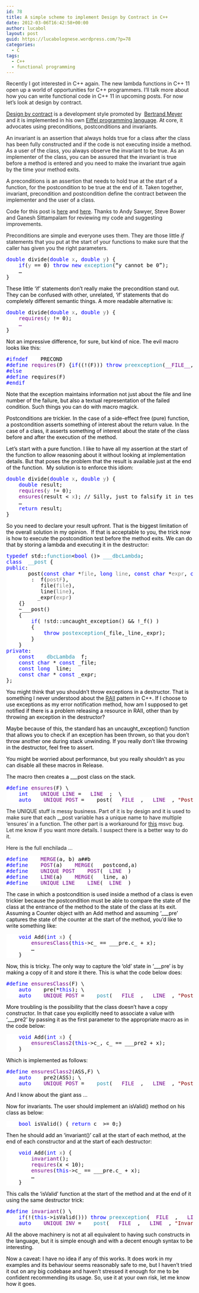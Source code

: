 ```yaml
---
id: 78
title: A simple scheme to implement Design by Contract in C++
date: 2012-03-06T16:42:58+00:00
author: lucabol
layout: post
guid: https://lucabolognese.wordpress.com/?p=78
categories:
  - C
tags:
  - C++
  - functional programming
---
```

Recently I got interested in C++ again. The new lambda functions in C++ 11 open up a world of opportunities for C++ programmers. I’ll talk more about how you can write functional code in C++ 11 in upcoming posts. For now let’s look at design by contract.

[Design by contract](http://en.wikipedia.org/wiki/Design_by_contract) is a development style promoted by&#160; [Bertrand Meyer](http://en.wikipedia.org/wiki/Bertrand_Meyer) and it is implemented in his own [Eiffel programming language](http://en.wikipedia.org/wiki/Eiffel_%28programming_language%29). At core, it advocates using preconditions, postconditions and invariants.

An invariant is an assertion that always holds true for a class after the class has been fully constructed and if the code is not executing inside a method. As a user of the class, you always observe the invariant to be true. As an implementer of the class, you can be assured that the invariant is true before a method is entered and you need to make the invariant true again by the time your method exits.

A preconditions is an assertion that needs to hold true at the start of a function, for the postcondition to be true at the end of it. Taken together, invariant, precondition and postcondition define the contract between the implementer and the user of a class.

Code for this post is [here](https://github.com/lucabol/FunctionalCpp/blob/master/dbc.hpp) and [here](https://github.com/lucabol/FunctionalCpp/blob/master/dbc.cpp). Thanks to Andy Sawyer, Steve Bower and Ganesh Sittampalam for reviewing my code and suggesting improvements.

Preconditions are simple and everyone uses them. They are those little _if_ statements that you put at the start of your functions to make sure that the caller has given you the right parameters.

<pre class="code"><span style="background:white;color:blue;">double </span><span style="background:white;color:black;">divide(</span><span style="background:white;color:blue;">double </span><span style="background:white;color:gray;">x</span><span style="background:white;color:black;">, </span><span style="background:white;color:blue;">double </span><span style="background:white;color:gray;">y</span><span style="background:white;color:black;">) {
    </span><span style="background:white;color:blue;">if</span><span style="background:white;color:black;">(</span><span style="background:white;color:gray;">y </span><span style="background:white;color:black;">== 0) </span><span style="background:white;color:blue;">throw new </span><span style="background:white;color:#2b91af;">exception</span><span style="background:white;color:black;">(“y cannot be 0”</span><span style="background:white;color:black;">);<br />    …
</span><span style="background:white;color:black;">}</span></pre>

<span style="background:white;color:black;">These little ‘if’ statements don’t really make the precondition stand out. They can be confused with other, unrelated, ‘if’ statements that do completely different semantic things. A more readable alternative is:</span>

<pre class="code"><span style="background:white;color:blue;">double </span><span style="background:white;color:black;">divide(</span><span style="background:white;color:blue;">double </span><span style="background:white;color:gray;">x</span><span style="background:white;color:black;">, </span><span style="background:white;color:blue;">double </span><span style="background:white;color:gray;">y</span><span style="background:white;color:black;">) {
</span><span style="background:white;color:black;">    </span><span style="background:white;color:#6f008a;">requires</span><span style="background:white;color:black;">(</span><span style="background:white;color:gray;">y </span><span style="background:white;color:black;">!= 0);
    </span><span style="background:white;color:#6f008a;">…<br /></span><span style="background:white;color:black;">}</span></pre>

<span style="background:white;color:black;">Not an impressive difference, for sure, but kind of nice. The evil macro looks like this:</span>

<pre class="code"><span style="background:white;color:blue;">#ifndef </span><span style="background:white;color:black;">___PRECOND
</span><span style="background:white;color:blue;">#define </span><span style="background:white;color:#6f008a;">requires</span><span style="background:white;color:black;">(F) {</span><span style="background:white;color:blue;">if</span><span style="background:white;color:black;">((!(F))) </span><span style="background:white;color:blue;">throw </span><span style="background:white;color:#2b91af;">preexception</span><span style="background:white;color:black;">(</span><span style="background:white;color:#6f008a;">__FILE__</span><span style="background:white;color:black;">, </span><span style="background:white;color:#6f008a;">__LINE__</span><span style="background:white;color:black;">,</span><span style="background:white;color:maroon;">"Pre-condition failure: " </span><span style="background:white;color:black;">#F);};
</span><span style="background:white;color:blue;">#else
#define </span><span style="background:white;color:black;">requires(F)
</span><span style="background:white;color:blue;">#endif</span></pre>

<span style="background:white;color:blue;"><font color="#000000">Note that the exception maintains information not just about the file and line number of the failure, but also a textual representation of the failed condition. Such things you can do with macro magick.</font></span>

<span style="background:white;color:blue;"><font color="#000000">Postconditions are trickier. In the case of a side-effect free (pure) function, a postcondition asserts something of interest about the return value. In the case of a class, it asserts something of interest about the state of the class before and after the execution of the method.</font></span>

<span style="background:white;color:blue;"><font color="#000000">Let’s start with a pure function. I like to have all my assertion at the start of the function to allow reasoning about it without looking at implementation details. But that poses the problem that the result is available just at the end of the function.&#160; My solution is to enforce this idiom:</font></span>

<pre class="code"><span style="background:white;color:blue;">double </span><span style="background:white;color:black;">divide(</span><span style="background:white;color:blue;">double </span><span style="background:white;color:gray;">x</span><span style="background:white;color:black;">, </span><span style="background:white;color:blue;">double </span><span style="background:white;color:gray;">y</span><span style="background:white;color:black;">) {
    </span><span style="background:white;color:blue;">double </span><span style="background:white;color:black;">result;
    </span><span style="background:white;color:#6f008a;">requires</span><span style="background:white;color:black;">(</span><span style="background:white;color:gray;">y </span><span style="background:white;color:black;">!= 0);
 </span><span style="background:white;color:black;">   </span><span style="background:white;color:#6f008a;">ensures</span><span style="background:white;color:black;">(result &lt; </span><span style="background:white;color:gray;">x</span><span style="background:white;color:black;">); // Silly, just to falsify it in tests<br />    …
    </span><span style="background:white;color:blue;">return </span><span style="background:white;color:black;">result;
}</span></pre>

<span style="background:white;color:black;">So you need to declare your result upfront. That is the biggest limitation of the overall solution in my opinion.&#160; If that is acceptable to you, the trick now is how to execute the postcondition test before the method exits. We can do that by storing a lambda and executing it in the destructor:</span>

<pre class="code"><span style="background:white;color:blue;">typedef </span><span style="background:white;color:black;">std::</span><span style="background:white;color:#2b91af;">function</span><span style="background:white;color:black;">&lt;</span><span style="background:white;color:blue;">bool </span><span style="background:white;color:black;">()&gt; </span><span style="background:white;color:#2b91af;">___dbcLambda</span><span style="background:white;color:black;">;
</span><span style="background:white;color:blue;">class </span><span style="background:white;color:#2b91af;">___post </span><span style="background:white;color:black;">{
</span><span style="background:white;color:blue;">public</span><span style="background:white;color:black;">:
    ___post(</span><span style="background:white;color:blue;">const char </span><span style="background:white;color:black;">*</span><span style="background:white;color:gray;">file</span><span style="background:white;color:black;">, </span><span style="background:white;color:blue;">long </span><span style="background:white;color:gray;">line</span><span style="background:white;color:black;">, </span><span style="background:white;color:blue;">const char </span><span style="background:white;color:black;">*</span><span style="background:white;color:gray;">expr</span><span style="background:white;color:black;">, </span><span style="background:white;color:blue;">const </span><span style="background:white;color:#2b91af;">___dbcLambda</span><span style="background:white;color:black;">& </span><span style="background:white;color:gray;">postF</span><span style="background:white;color:black;">)
        : _f(</span><span style="background:white;color:gray;">postF</span><span style="background:white;color:black;">),
          _file(</span><span style="background:white;color:gray;">file</span><span style="background:white;color:black;">),
          _line(</span><span style="background:white;color:gray;">line</span><span style="background:white;color:black;">),
          _expr(</span><span style="background:white;color:gray;">expr</span><span style="background:white;color:black;">)
    {}
    ~___post()
    {
        </span><span style="background:white;color:blue;">if</span><span style="background:white;color:black;">( !std::uncaught_exception() && !_f() )
        {
            </span><span style="background:white;color:blue;">throw </span><span style="background:white;color:#2b91af;">postexception</span><span style="background:white;color:black;">(_file,_line,_expr);
        }
    }
</span><span style="background:white;color:blue;">private</span><span style="background:white;color:black;">:
    </span><span style="background:white;color:blue;">const </span><span style="background:white;color:#2b91af;">___dbcLambda </span><span style="background:white;color:black;">_f;
    </span><span style="background:white;color:blue;">const char </span><span style="background:white;color:black;">* </span><span style="background:white;color:blue;">const </span><span style="background:white;color:black;">_file;
    </span><span style="background:white;color:blue;">const long </span><span style="background:white;color:black;">_line;
    </span><span style="background:white;color:blue;">const char </span><span style="background:white;color:black;">* </span><span style="background:white;color:blue;">const </span><span style="background:white;color:black;">_expr;
};</span></pre>

<span style="background:white;color:black;">You might think that you shouldn’t throw exceptions in a destructor. That is something I never understood about the <a href="http://en.wikipedia.org/wiki/Resource_Acquisition_Is_Initialization">RAII</a> pattern in C++. If I choose to use exceptions as my error notification method, how am I supposed to get notified if there is a problem releasing a resource in RAII, other than by throwing an exception in the destructor?</span>

<span style="background:white;color:black;">Maybe because of this, the standard has an uncaught_exception() function that allows you to check if an exception has been thrown, so that you don’t throw another one during stack unwinding. If you really don’t like throwing in the destructor, feel free to assert.</span>

<span style="background:white;color:black;">You might be worried about performance, but you really shouldn’t as you can disable all these macros in Release.</span>

<span style="background:white;color:black;">The macro then creates a ___post class on the stack.</span>

<pre class="code"><span style="background:white;color:blue;">#define </span><span style="background:white;color:#6f008a;">ensures</span><span style="background:white;color:black;">(F) \
    </span><span style="background:white;color:blue;">int </span><span style="background:white;color:#6f008a;">___UNIQUE_LINE </span><span style="background:white;color:black;">= </span><span style="background:white;color:#6f008a;">__LINE__</span><span style="background:white;color:black;">;  \
    </span><span style="background:white;color:blue;">auto </span><span style="background:white;color:#6f008a;">___UNIQUE_POST </span><span style="background:white;color:black;">= ___post( </span><span style="background:white;color:#6f008a;">__FILE__</span><span style="background:white;color:black;">, </span><span style="background:white;color:#6f008a;">__LINE__</span><span style="background:white;color:black;">, </span><span style="background:white;color:maroon;">"Post-condition failure:" </span><span style="background:white;color:black;">#F, [&](){</span><span style="background:white;color:blue;">return </span><span style="background:white;color:black;">(F);});</span></pre>

The UNIQUE stuff is messy business. Part of it is by design and it is used to make sure that each __post variable has a unique name to have multiple ‘ensures’ in a function. The other part is a workaround for [this](http://social.msdn.microsoft.com/Forums/en/vcgeneral/thread/2c4698e1-8159-44fc-a64c-d15220acedb8) msvc bug. Let me know if you want more details. I suspect there is a better way to do it.

Here is the full enchilada …

<pre class="code"><span style="background:white;color:blue;">#define </span><span style="background:white;color:#6f008a;">___MERGE</span><span style="background:white;color:black;">(a, b) a##b
</span><span style="background:white;color:blue;">#define </span><span style="background:white;color:#6f008a;">___POST</span><span style="background:white;color:black;">(a) </span><span style="background:white;color:#6f008a;">___MERGE</span><span style="background:white;color:black;">(___postcond,a)
</span><span style="background:white;color:blue;">#define </span><span style="background:white;color:#6f008a;">___UNIQUE_POST ___POST</span><span style="background:white;color:black;">(</span><span style="background:white;color:#6f008a;">__LINE__</span><span style="background:white;color:black;">)
</span><span style="background:white;color:blue;">#define </span><span style="background:white;color:#6f008a;">___LINE</span><span style="background:white;color:black;">(a) </span><span style="background:white;color:#6f008a;">___MERGE</span><span style="background:white;color:black;">(___line, a)
</span><span style="background:white;color:blue;">#define </span><span style="background:white;color:#6f008a;">___UNIQUE_LINE ___LINE</span><span style="background:white;color:black;">(</span><span style="background:white;color:#6f008a;">__LINE__</span><span style="background:white;color:black;">)</span></pre>

<span style="background:white;color:black;">The case in which a postcondition is used inside a method of a class is even trickier because the postcondition must be able to compare the state of the class at the entrance of the method to the state of the class at its exit. Assuming a Counter object with an Add method and assuming ‘___pre’ captures the state of the counter at the start of the method, you’d like to write something like:</span>

<pre class="code"><span style="background:white;color:black;">    </span><span style="background:white;color:blue;">void </span><span style="background:white;color:black;">Add(</span><span style="background:white;color:blue;">int </span><span style="background:white;color:gray;">x</span><span style="background:white;color:black;">) {
</span><span style="background:white;color:black;">        </span><span style="background:white;color:#6f008a;">ensuresClass</span><span style="background:white;color:black;">(</span><span style="background:white;color:blue;">this</span><span style="background:white;color:black;">-&gt;c_ == ___pre.c_ + x);<br />        …
</span><span style="background:white;color:black;">    }</span></pre>

<span style="background:white;color:black;">Now, this is tricky. The only way to capture the ‘old’ state in ‘___pre’ is by making a copy of it and store it there. This is what the code below does:</span>

<pre class="code"><span style="background:white;color:blue;">#define </span><span style="background:white;color:#6f008a;">ensuresClass</span><span style="background:white;color:black;">(F) \
    </span><span style="background:white;color:blue;">auto </span><span style="background:white;color:black;">___pre(*</span><span style="background:white;color:blue;">this</span><span style="background:white;color:black;">); \
    </span><span style="background:white;color:blue;">auto </span><span style="background:white;color:#6f008a;">___UNIQUE_POST </span><span style="background:white;color:black;">= </span><span style="background:white;color:#2b91af;">___post</span><span style="background:white;color:black;">( </span><span style="background:white;color:#6f008a;">__FILE__</span><span style="background:white;color:black;">, </span><span style="background:white;color:#6f008a;">__LINE__</span><span style="background:white;color:black;">, </span><span style="background:white;color:maroon;">"Post-condition failure: " </span><span style="background:white;color:black;">#F, [&](){</span><span style="background:white;color:blue;">return </span><span style="background:white;color:black;">(F);});</span></pre>

<span style="background:white;color:black;">More troubling is the possibility that the class doesn’t have a copy constructor. In that case you explicitly need to associate a value with ‘___pre2’ by passing it as the first parameter to the appropriate macro as in the code below:</span>

<pre class="code"><span style="background:white;color:black;">    </span><span style="background:white;color:blue;">void </span><span style="background:white;color:black;">Add(</span><span style="background:white;color:blue;">int </span><span style="background:white;color:gray;">x</span><span style="background:white;color:black;">) {
</span><span style="background:white;color:black;">        </span><span style="background:white;color:#6f008a;">ensuresClass2</span><span style="background:white;color:black;">(</span><span style="background:white;color:blue;">this</span><span style="background:white;color:black;">-&gt;c_, c_ == ___pre2 + x);
</span><span style="background:white;color:black;">    }</span></pre>

<span style="background:white;color:black;">Which is implemented as follows:</span>

<pre class="code"><span style="background:white;color:blue;">#define </span><span style="background:white;color:#6f008a;">ensuresClass2</span><span style="background:white;color:black;">(ASS,F) \
    </span><span style="background:white;color:blue;">auto </span><span style="background:white;color:black;">___pre2(ASS); \
    </span><span style="background:white;color:blue;">auto </span><span style="background:white;color:#6f008a;">___UNIQUE_POST </span><span style="background:white;color:black;">= </span><span style="background:white;color:#2b91af;">___post</span><span style="background:white;color:black;">( </span><span style="background:white;color:#6f008a;">__FILE__</span><span style="background:white;color:black;">, </span><span style="background:white;color:#6f008a;">__LINE__</span><span style="background:white;color:black;">, </span><span style="background:white;color:maroon;">"Post-condition failure: " </span><span style="background:white;color:black;">#ASS </span><span style="background:white;color:maroon;">" is ___pre2 in " </span><span style="background:white;color:black;">#F, [&](){</span><span style="background:white;color:blue;">return </span><span style="background:white;color:black;">(F);});</span></pre>

<span style="background:white;color:black;">And I know about the giant ass …</span>

<span style="background:white;color:black;">Now for invariants. The user should implement an isValid() method on his class as below:</span>

<pre class="code"><span style="background:white;color:black;">    </span><span style="background:white;color:blue;">bool </span><span style="background:white;color:black;">isValid() { </span><span style="background:white;color:blue;">return </span><span style="background:white;color:black;">c_ &gt;= 0;}</span></pre>

<span style="background:white;color:black;">Then he should add an ‘invariant()’ call at the start of each method, at the end of each constructor and at the start of each destructor:</span>

<pre class="code"><span style="background:white;color:black;">    </span><span style="background:white;color:blue;">void </span><span style="background:white;color:black;">Add(</span><span style="background:white;color:blue;">int </span><span style="background:white;color:gray;">x</span><span style="background:white;color:black;">) {
        </span><span style="background:white;color:#6f008a;">invariant</span><span style="background:white;color:black;">();
        </span><span style="background:white;color:#6f008a;">requires</span><span style="background:white;color:black;">(x &lt; 10);
</span><span style="background:white;color:black;">        </span><span style="background:white;color:#6f008a;">ensures</span><span style="background:white;color:black;">(</span><span style="background:white;color:blue;">this</span><span style="background:white;color:black;">-&gt;c_ == ___pre.c_ + x);<br />        …
</span><span style="background:white;color:black;">    }</span></pre>

<span style="background:white;color:black;">This calls the ‘isValid’ function at the start of the method and at the end of it using the same destructor trick:</span>

<pre class="code"><span style="background:white;color:blue;">#define </span><span style="background:white;color:#6f008a;">invariant</span><span style="background:white;color:black;">() \
    </span><span style="background:white;color:blue;">if</span><span style="background:white;color:black;">(!(</span><span style="background:white;color:blue;">this</span><span style="background:white;color:black;">-&gt;isValid())) </span><span style="background:white;color:blue;">throw </span><span style="background:white;color:#2b91af;">preexception</span><span style="background:white;color:black;">(</span><span style="background:white;color:#6f008a;">__FILE__</span><span style="background:white;color:black;">, </span><span style="background:white;color:#6f008a;">__LINE__</span><span style="background:white;color:black;">,</span><span style="background:white;color:maroon;">"Invariant failure"</span><span style="background:white;color:black;">); \
    </span><span style="background:white;color:blue;">auto </span><span style="background:white;color:#6f008a;">___UNIQUE_INV </span><span style="background:white;color:black;">= </span><span style="background:white;color:#2b91af;">___post</span><span style="background:white;color:black;">( </span><span style="background:white;color:#6f008a;">__FILE__</span><span style="background:white;color:black;">, </span><span style="background:white;color:#6f008a;">__LINE__</span><span style="background:white;color:black;">, </span><span style="background:white;color:maroon;">"Invariant failure"</span><span style="background:white;color:black;">, [&](){</span><span style="background:white;color:blue;">return this</span><span style="background:white;color:black;">-&gt;isValid();});</span></pre>

<span style="background:white;color:black;">All the above machinery is not at all equivalent to having such constructs in the language, but it is simple enough and with a decent enough syntax to be interesting.</span>

<span style="background:white;color:black;">Now a caveat: I have no idea if any of this works. It does work in my examples and its behaviour seems reasonably safe to me, but I haven’t tried it out on any big codebase and haven’t stressed it enough for me to be confident recommending its usage. So, use it at your own risk, let me know how it goes.</span>